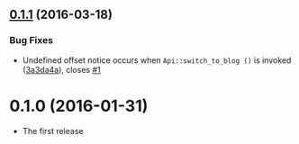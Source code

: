 <a name="0.1.1"></a>
## [0.1.1](https://github.com/devaloka/cfs-network-support/compare/v0.1.0...v0.1.1) (2016-03-18)


### Bug Fixes

* Undefined offset notice occurs when `Api::switch_to_blog ()` is invoked ([3a3da4a](https://github.com/devaloka/cfs-network-support/commit/3a3da4a)), closes [#1](https://github.com/devaloka/cfs-network-support/issues/1)



<a name="0.1.0"></a>
# 0.1.0 (2016-01-31)

* The first release
